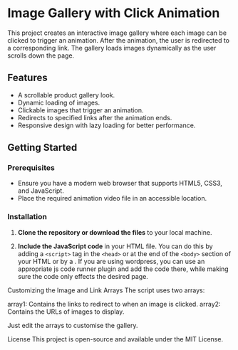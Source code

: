# Image Gallery with Click Animation

This project creates an interactive image gallery where each image can be clicked to trigger an animation. After the animation, the user is redirected to a corresponding link. The gallery loads images dynamically as the user scrolls down the page.

## Features
- A scrollable product gallery look.
- Dynamic loading of images.
- Clickable images that trigger an animation.
- Redirects to specified links after the animation ends.
- Responsive design with lazy loading for better performance.

## Getting Started

### Prerequisites
- Ensure you have a modern web browser that supports HTML5, CSS3, and JavaScript.
- Place the required animation video file in an accessible location.

### Installation
1. **Clone the repository or download the files** to your local machine.

2. **Include the JavaScript code** in your HTML file. You can do this by adding a `<script>` tag in the `<head>` or at the end of the `<body>` section of your HTML or by a <script src="path/to/your/script.js"></script>. If you are using wordpress, you can use an appropriate js code runner plugin and add the code there, while making sure the code only effects the desired page.





Customizing the Image and Link Arrays
The script uses two arrays:

array1: Contains the links to redirect to when an image is clicked.
array2: Contains the URLs of images to display.

Just edit the arrays to customise the gallery.



License
This project is open-source and available under the MIT License.








